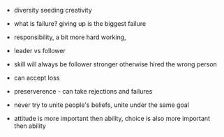 * diversity seeding creativity
* what is failure? giving up is the biggest failure
* responsibility, a bit more hard working, 

* leader vs follower
* skill will always be follower stronger otherwise hired the wrong person
* can accept loss
* preserverence - can take rejections and failures

* never try to unite people's beliefs, unite under the same goal

* attitude is more important then ability, choice is also more important then ability

